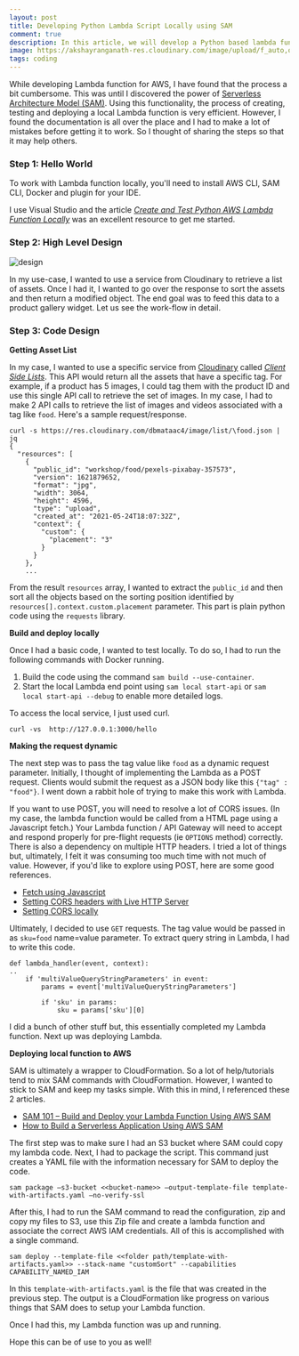 ```yaml
---
layout: post
title: Developing Python Lambda Script Locally using SAM
comment: true
description: In this article, we will develop a Python based lambda function, test it locally and deploy it to AWS using Serverless architecture Model (SAM)
image: https://akshayranganath-res.cloudinary.com/image/upload/f_auto,q_auto/blog/pexels-negative-space-169573.jpg
tags: coding
---
```


While developing Lambda function for AWS, I have found that the process a bit cumbersome. This was until I discovered the power of [Serverless Architecture Model (SAM)](https://aws.amazon.com/serverless/sam/). Using this functionality, the process of creating, testing and deploying a local Lambda function is very efficient. However, I found the documentation is all over the place and I had to make a lot of mistakes before getting it to work. So I thought of sharing the steps so that it may help others.

### Step 1: Hello World

To work with Lambda function locally, you'll need to install AWS CLI, SAM CLI, Docker and plugin for your IDE. 

I use Visual Studio and the article [_Create and Test Python AWS Lambda Function Locally_](https://www.tutorialsbuddy.com/create-and-test-python-aws-lambda-function-locally) was an excellent resource to get me started.

### Step 2: High Level Design

![design](https://akshayranganath-res.cloudinary.com/image/upload/f_auto,q_auto/blog/pexels-jeshootscom-834892.jpg)

In my use-case, I wanted to use a service from Cloudinary to retrieve a list of assets. Once I had it, I wanted to go over the response to sort the assets and then return a modified object. The end goal was to feed this data to a product gallery widget. Let us see the work-flow in detail.

### Step 3: Code Design

__Getting Asset List__

In my case, I wanted to use a specific service from [Cloudinary](https://cloudinary.com) called [_Client Side Lists_](https://cloudinary.com/documentation/advanced_url_delivery_options#client_side_asset_lists). This API would return all the assets that have a specific tag. For example, if a product has 5 images, I could tag them with the product ID and use this single API call to retrieve the set of images. In my case, I had to make 2 API calls to retrieve the list of images and videos associated with a tag like `food`. Here's a sample request/response.

```
curl -s https://res.cloudinary.com/dbmataac4/image/list/\food.json | jq
{
  "resources": [
    {
      "public_id": "workshop/food/pexels-pixabay-357573",
      "version": 1621879652,
      "format": "jpg",
      "width": 3064,
      "height": 4596,
      "type": "upload",
      "created_at": "2021-05-24T18:07:32Z",
      "context": {
        "custom": {
          "placement": "3"
        }
      }
    },
    ...
```

From the result `resources` array, I wanted to extract the `public_id` and then sort all the objects based on the sorting position identified by `resources[].context.custom.placement` parameter. This part is plain python code using the `requests` library.

__Build and deploy locally__

Once I had a basic code, I wanted to test locally. To do so, I had to run the following commands with Docker running.

1. Build the code using the command `sam build --use-container`. 
2. Start the local Lambda end point using `sam local start-api` or `sam local start-api --debug` to enable more detailed logs.

To access the local service, I just used curl. 

```
curl -vs  http://127.0.0.1:3000/hello
```

__Making the request dynamic__

The next step was to pass the tag value like `food` as a dynamic request parameter. Initially, I thought of implementing the Lambda as a POST request. Clients would submit the request as a JSON body like this `{"tag" : "food"}`. I went down a rabbit hole of trying to make this work with Lambda. 

If you want to use POST, you will need to resolve a lot of CORS issues. (In my case, the lambda function would be called from a HTML page using a Javascript fetch.) Your Lambda function / API Gateway will need to accept and respond properly for pre-flight requests (ie `OPTIONS` method) correctly. There is also a dependency on multiple HTTP headers. I tried a lot of things but, ultimately, I felt it was consuming too much time with not much of value. However, if you'd like to explore using POST, here are some good references.

* [Fetch using Javascript](https://attacomsian.com/blog/using-javascript-fetch-api-to-get-and-post-data)
* [Setting CORS headers with Live HTTP Server](https://willschenk.com/articles/2020/simple_cors_workaround_for_local_development/)
* [Setting CORS locally](https://stackoverflow.com/questions/53312412/enable-cors-when-running-aws-sam-cli-locally)

Ultimately, I decided to use `GET` requests. The tag value would be passed in as `sku=food` name=value parameter. To extract query string in Lambda, I had to write this code.

```
def lambda_handler(event, context):                
..    
    if 'multiValueQueryStringParameters' in event:
        params = event['multiValueQueryStringParameters']
        
        if 'sku' in params:            
            sku = params['sku'][0]            

```

I did a bunch of other stuff but, this essentially completed my Lambda function. Next up was deploying Lambda.

__Deploying local function to AWS__

SAM is ultimately a wrapper to CloudFormation. So a lot of help/tutorials tend to mix SAM commands with CloudFormation. However, I wanted to stick to SAM and keep my tasks simple. With this in mind, I referenced these 2 articles.

* [SAM 101 – Build and Deploy your Lambda Function Using AWS SAM](https://techramblers.blog/2020/04/13/using-sam-aws/)
* [How to Build a Serverless Application Using AWS SAM](https://www.freecodecamp.org/news/how-to-build-a-serverless-application-using-aws-sam/)

The first step was to make sure I had an S3 bucket where SAM could copy my lambda code. Next, I had to package the script. This command just creates a YAML file with the information necessary for SAM to deploy the code. 

```
sam package –s3-bucket <<bucket-name>> –output-template-file template-with-artifacts.yaml –no-verify-ssl
```

After this, I had to run the SAM command to read the configuration, zip and copy my files to S3, use this Zip file and create a lambda function and associate the correct AWS IAM credentials. All of this is accomplished with a single command.

```
sam deploy --template-file <<folder path/template-with-artifacts.yaml>> --stack-name "customSort" --capabilities CAPABILITY_NAMED_IAM
```
In this `template-with-artifacts.yaml` is the file that was created in the previous step. The output is a CloudFormation like progress on various things that SAM does to setup your Lambda function.

Once I had this, my Lambda function was up and running.

Hope this can be of use to you as well!